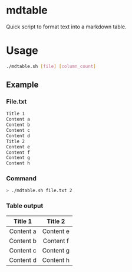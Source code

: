 # mdtable
Quick script to format text into a markdown table.

# Usage

```bash
./mdtable.sh [file] [column_count]
```

## Example

### File.txt

```txt
Title 1
Content a
Content b
Content c
Content d
Title 2
Content e
Content f
Content g
Content h
```

### Command

```bash
> ./mdtable.sh file.txt 2
```

### Table output

| Title 1 | Title 2 |
|:---:|:---:|
| Content a | Content e |
| Content b | Content f |
| Content c | Content g |
| Content d | Content h |
